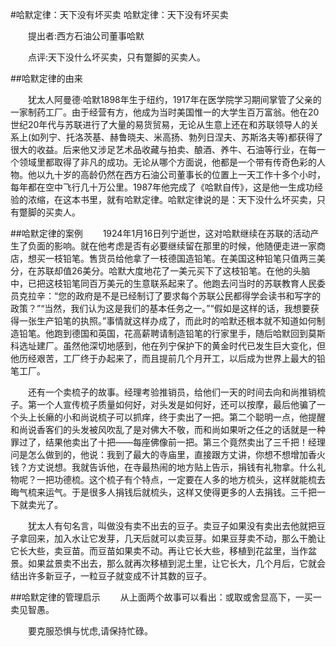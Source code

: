 #哈默定律：天下没有坏买卖
哈默定律：天下没有坏买卖

　　提出者:西方石油公司董事哈默

　　点评:天下没什么坏买卖，只有蹩脚的买卖人。


##哈默定律的由来

　　犹太人阿曼德·哈默1898年生于纽约，1917年在医学院学习期间掌管了父亲的一家制药工厂。由于经营有方，他成为当时美国惟一的大学生百万富翁。他在20世纪20年代与苏联进行了大量的易货贸易，无论从生意上还在和苏联领导人的关系上(如列宁、托洛茨基、赫鲁晓夫、米高扬、勃列日涅夫、苏斯洛夫等)都获得了很大的收益。后来他又涉足艺术品收藏与拍卖、酿酒、养牛、石油等行业，在每一个领域里都取得了非凡的成功。无论从哪个方面说，他都是一个带有传奇色彩的人物。他以九十岁的高龄仍然在西方石油公司董事长的位置上一天工作十多个小时，每年都在空中飞行几十万公里。1987年他完成了《哈默自传》，这是他一生成功经验的浓缩，在这本书里，就有哈默定律。哈默定律说的是：天下没什么坏买卖，只有蹩脚的买卖人。

##哈默定律的案例
　　1924年1月16日列宁逝世，这对哈默继续在苏联的活动产生了负面的影响。就在他考虑是否有必要继续留在那里的时候，他随便走进一家商店，想买一枝铅笔。售货员给他拿了一枝德国造铅笔。在美国这种铅笔只值两三美分，在苏联却值26美分。哈默大度地花了一美元买下了这枝铅笔。在他的头脑中，已把这枝铅笔同百万美元的生意联系起来了。他跑去问当时的苏联教育人民委员克拉辛：“您的政府是不是已经制订了要求每个苏联公民都得学会读书和写字的政策？”“当然，我们认为这是我们的基本任务之一。”“假如是这样的话，我想要获得一张生产铅笔的执照。”事情就这样办成了，而此时的哈默还根本就不知道如何制造铅笔。他跑到德国和英国，花高薪聘请制造铅笔的行家里手，随后哈默回到莫斯科选址建厂。虽然他深切地感到，他在列宁保护下的黄金时代已发生巨大变化，但他历经艰苦，工厂终于办起来了，而且提前几个月开工，以后成为世界上最大的铅笔工厂。

　　还有一个卖梳子的故事。经理考验推销员，给他们一天的时间去向和尚推销梳子。第一个人宣传梳子质量如何好，对头发是如何好，还可以按摩，最后他骗了一个头上长癞的小和尚说梳子可以抓痒，终于卖出了一把。第二个聪明一点，他提醒和尚说香客们的头发被风吹乱了是对佛大不敬，而和尚如果听之任之的话就是一种罪过了，结果他卖出了十把——每座佛像前一把。第三个竟然卖出了三千把！经理问是怎么做到的，他说：我到了最大的寺庙里，直接跟方丈讲，你想不想增加香火钱？方丈说想。我就告诉他，在寺最热闹的地方贴上告示，捐钱有礼物拿。什么礼物呢？一把功德梳。这个梳子有个特点，一定要在人多的地方梳头，这样就能梳去晦气梳来运气。于是很多人捐钱后就梳头，这样又使得更多的人去捐钱。三千把一下就卖光了。

　　犹太人有句名言，叫做没有卖不出去的豆子。卖豆子如果没有卖出去他就把豆子拿回来，加入水让它发芽，几天后就可以卖豆芽。如果豆芽卖不动，那么干脆让它长大些，卖豆苗。而豆苗如果卖不动。再让它长大些，移植到花盆里，当作盆景。如果盆景卖不出去，那么就再次移植到泥土里，让它长大，几个月后，它就会结出许多新豆子，一粒豆子就变成不计其数的豆子。

##哈默定律的管理启示
　　从上面两个故事可以看出：或取或舍显高下，一买一卖见智愚。

　　要克服恐惧与忧虑,请保持忙碌。
